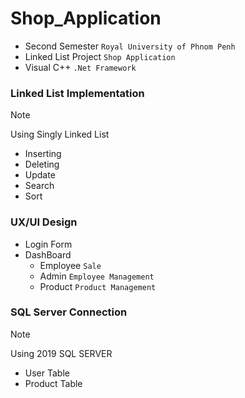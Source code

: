 # Shop_Application

- Second Semester `Royal University of Phnom Penh` 
- Linked List Project `Shop Application`
- Visual C++ `.Net Framework`

### Linked List Implementation

> [!NOTE]
> Using Singly Linked List

- Inserting
- Deleting
- Update
- Search
- Sort

### UX/UI Design

- Login Form
- DashBoard
  + Employee `Sale`
  + Admin `Employee Management`
  + Product `Product Management`

### SQL Server Connection

> [!NOTE]
> Using 2019 SQL SERVER

- User Table
- Product Table
